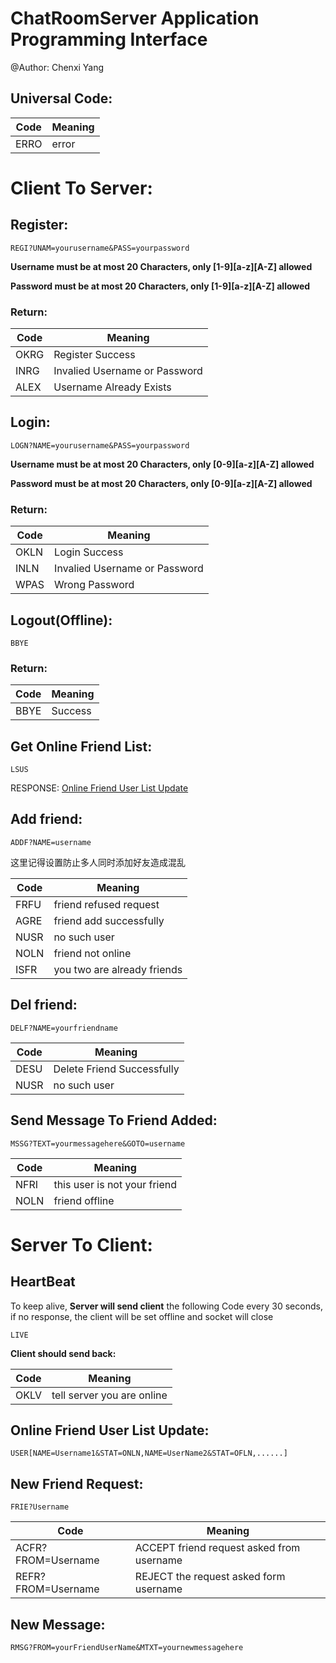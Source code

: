 # ChatRoomServer Application Programming Interface

@Author: Chenxi Yang

## Universal Code:

|Code|Meaning|
|----|-------|
|ERRO|error|


# Client To Server:

## Register:

`REGI?UNAM=yourusername&PASS=yourpassword`

**Username must be at most 20 Characters, only [1-9][a-z][A-Z] allowed**

**Password must be at most 20 Characters, only [1-9][a-z][A-Z] allowed**

### Return:

|Code|Meaning|
|----|-------|
|OKRG|Register Success|
|INRG|Invalied Username or Password|
|ALEX|Username Already Exists|

## Login:

`LOGN?NAME=yourusername&PASS=yourpassword`

**Username must be at most 20 Characters, only [0-9][a-z][A-Z] allowed**

**Password must be at most 20 Characters, only [0-9][a-z][A-Z] allowed**

### Return:

|Code|Meaning|
|----|-------|
|OKLN|Login Success|
|INLN|Invalied Username or Password|
|WPAS|Wrong Password|

## Logout(Offline):

`BBYE`

### Return:

|Code|Meaning|
|----|-------|
|BBYE|Success|

## Get Online Friend List:

`LSUS`

RESPONSE: [Online Friend User List Update](#online-friend-user-list-update)



## Add friend:

`ADDF?NAME=username`

这里记得设置防止多人同时添加好友造成混乱

|Code|Meaning|
|----|-------|
|FRFU|friend refused request|
|AGRE|friend add successfully|
|NUSR|no such user|
|NOLN|friend not online|
|ISFR|you two are already friends|

## Del friend:

`DELF?NAME=yourfriendname`

|Code|Meaning|
|----|-------|
|DESU|Delete Friend Successfully|
|NUSR|no such user|

## Send Message To Friend Added:

`MSSG?TEXT=yourmessagehere&GOTO=username `

|Code|Meaning|
|----|-------|
|NFRI|this user is not your friend|
|NOLN|friend offline|
# Server To Client:

## HeartBeat

To keep alive, **Server will send client** the following Code every 30 seconds, if no response, the client will be set offline and socket will close

`LIVE`

**Client should send back:**

|Code|Meaning|
|----|-------|
|OKLV|tell server you are online|

## Online Friend User List Update:

`USER[NAME=Username1&STAT=ONLN,NAME=UserName2&STAT=OFLN,......]`

## New Friend Request:

`FRIE?Username`

|Code|Meaning|
|----|-------|
|ACFR?FROM=Username|ACCEPT friend request asked from username|
|REFR?FROM=Username|REJECT the request asked form username|

## New Message:

`RMSG?FROM=yourFriendUserName&MTXT=yournewmessagehere`

